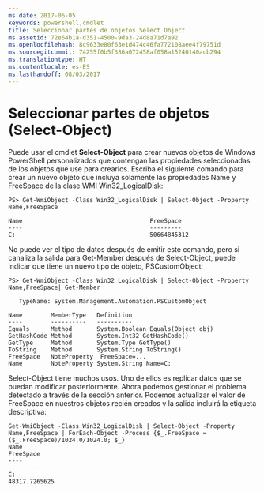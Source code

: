 ```yaml
---
ms.date: 2017-06-05
keywords: powershell,cmdlet
title: Seleccionar partes de objetos Select Object
ms.assetid: 72e64b1a-d351-4500-9da3-24d8a71d7a92
ms.openlocfilehash: 8c9633e80f63e1d474c46fa772108aee4f79751d
ms.sourcegitcommit: 74255f0b5f386a072458af058a15240140acb294
ms.translationtype: HT
ms.contentlocale: es-ES
ms.lasthandoff: 08/03/2017
---
```

# <a name="selecting-parts-of-objects-select-object"></a>Seleccionar partes de objetos (Select-Object)
Puede usar el cmdlet **Select-Object** para crear nuevos objetos de Windows PowerShell personalizados que contengan las propiedades seleccionadas de los objetos que use para crearlos. Escriba el siguiente comando para crear un nuevo objeto que incluya solamente las propiedades Name y FreeSpace de la clase WMI Win32_LogicalDisk:

```
PS> Get-WmiObject -Class Win32_LogicalDisk | Select-Object -Property Name,FreeSpace

Name                                    FreeSpace
----                                    ---------
C:                                      50664845312
```

No puede ver el tipo de datos después de emitir este comando, pero si canaliza la salida para Get-Member después de Select-Object, puede indicar que tiene un nuevo tipo de objeto, PSCustomObject:

```
PS> Get-WmiObject -Class Win32_LogicalDisk | Select-Object -Property Name,FreeSpace| Get-Member

   TypeName: System.Management.Automation.PSCustomObject

Name        MemberType   Definition
----        ----------   ----------
Equals      Method       System.Boolean Equals(Object obj)
GetHashCode Method       System.Int32 GetHashCode()
GetType     Method       System.Type GetType()
ToString    Method       System.String ToString()
FreeSpace   NoteProperty  FreeSpace=...
Name        NoteProperty System.String Name=C:
```

Select-Object tiene muchos usos. Uno de ellos es replicar datos que se puedan modificar posteriormente. Ahora podemos gestionar el problema detectado a través de la sección anterior. Podemos actualizar el valor de FreeSpace en nuestros objetos recién creados y la salida incluirá la etiqueta descriptiva:

```
Get-WmiObject -Class Win32_LogicalDisk | Select-Object -Property Name,FreeSpace | ForEach-Object -Process {$_.FreeSpace = ($_.FreeSpace)/1024.0/1024.0; $_}
Name                                                                  FreeSpace
----                                                                  ---------
C:                                                                48317.7265625
```

